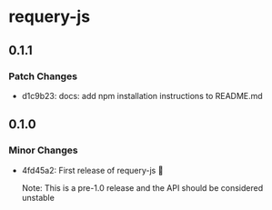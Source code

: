# requery-js

## 0.1.1

### Patch Changes

- d1c9b23: docs: add npm installation instructions to README.md

## 0.1.0

### Minor Changes

- 4fd45a2: First release of requery-js 🎉

  Note: This is a pre-1.0 release and the API should be considered unstable
